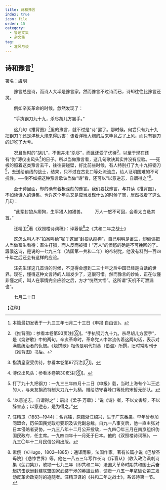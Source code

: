 ```yaml
---
title: 诗和豫言
index: true
icon: file
order: 15
category:
  - 鲁迅文集
  - 杂文集
tag:  
  - 准风月谈
---
```


## 诗和豫言[^①]

署名：虞明

　　豫言总是诗，而诗人大半是豫言家。然而豫言不过诗而已，诗却往往比豫言还灵。

　　例如辛亥革命的时候，忽然发现了：

　　“手执钢刀九十九，杀尽胡儿方罢手。”

　　这几句《推背图》[^②]里的豫言，就不过是“诗”罢了。那时候，何尝只有九十九把钢刀？还是洋枪大炮来得厉害：该着洋枪大炮的后来毕竟占了上风，而只有钢刀的却吃了大亏。

　　况且当时的“胡儿”，不但并未“杀尽”，而且还受了优待[^③]，以至于现在还有“伪”溥仪出风头[^④]的日子。所以当做豫言看，这几句歌诀其实并没有应验。──死板的照着这类豫言去干，往往要碰壁，好比前些时候，有人特别打了九十九把钢刀[^⑤]，去送给前线的战士，结果，只不过在古北口等处流流血，给人证明国难的不可抗性。──倒不如把这种豫言歌诀当做“诗”看，还可以“以意逆志，自谓得之”[^⑥]。

　　至于诗里面，却的确有着极深刻的豫言。我们要找豫言，与其读《推背图》，不如读诗人的诗集。也许这个年头又是应当发现什么的时候了罢，居然找着了这么几句：

　　“此辈封狼从瘈狗，生平猎人如猎兽。
　　万人一怒不可回，会看太白悬其首。”

　　汪精卫[^⑦]著《双照楼诗词稿》：译嚣俄[^⑧]之《共和二年之战士》

　　这怎么叫人不“拍案叫绝”呢？这里“封狼从瘈狗”，自己明明是畜生，却偏偏把人当做畜生看待：畜生打猎，而人反而被猎！“万人”的愤怒的确是不可挽回的了。嚣俄这诗，是说的一七九三年（法国第一共和二年）的帝制党，他没有料到一百四十年之后还会有这样的应验。

　　汪先生译这几首诗的时候，不见得会想到二三十年之后中国已经是白话的世界。现在，懂得这种文言诗的人越发少了，这很可惜。然而豫言的妙处，正在似懂非懂之间，叫人在事情完全应验之后，方才“恍然大悟”。这所谓“天机不可泄漏也”。

　　七月二十日

【注释】

[^①]:本篇最初发表于一九三三年七月二十三日《申报·自由谈》。

[^②]:《推背图》：参看本卷第93页注[⑥]。“手执钢刀九十九，杀尽胡儿方罢手”，是《烧饼歌》中的两句。辛亥革命时，革命党人中常流传着这两句话，表示对满族统治者的仇恨。《烧饼歌》相传是明代刘基（伯温）所撰，旧时常附刊于《推背图》书后。

[^③]:指清皇室受优待，参看本卷第97页注[⑦]。

[^④]:溥仪出风头：参看本卷第30页注[⑥]。

[^⑤]:打了九十九把钢刀：一九三三年四月十二日《申报》载，当时上海有个叫王述的人，与亲友捐资特制大刀九十九柄，赠给防守喜峰口等处的宋哲元部队。

[^⑥]:“以意逆志，自谓得之”：语出《孟子·万章》：“说《诗》者，不以文害辞，不以辞害志；以意逆志，是为得之。”

[^⑦]:汪精卫（1883─1944）：名兆铭，原籍浙江绍兴，生于广东番禺。早年曾参加同盟会，历任国民党政府要职及该党副总裁。自九一八事变后，他一直主张对日本侵略者妥协，一九三八年十二月公开投敌，一九四〇年三月在南京组织伪国民政府，任主席。一九四四年十一月死于日本。他的《双照楼诗词稿》，一九三〇年十二月民信公司出版。

[^⑧]:嚣俄（V.Hugo，1802─1885）：通译雨果，法国作家。著有长篇小说《巴黎圣母院》《悲惨世界》等。他在一八五三年写作长诗《斥盲从》（收入政治讽刺诗集《惩罚集》），歌颂一七九三年（即共和二年）法国大革命时期共和国士兵奋起抗击欧洲封建联盟国家武装干涉的英雄业绩，谴责一八五一年拿破仑第三发动反革命政变时的追随者。汪精卫译的《共和二年之战士》，系该诗第一节。
